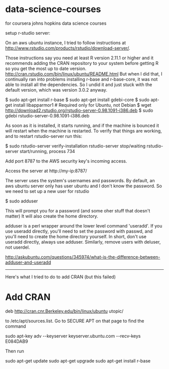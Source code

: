 data-science-courses
====================

for coursera johns hopkins data science courses

setup r-studio server:

On an aws ubuntu instance, I tried to follow instructions at
http://www.rstudio.com/products/rstudio/download-server/.

Those instructions say you need at least R version 2.11.1 or higher
and it recommends adding the CRAN repository to your system before
getting R so you get the most up to date version.
   http://cran.rstudio.com/bin/linux/ubuntu/README.html
But when I did that, I continually ran into problems installing r-base
and r-base-core, it was not able to install all the dependencies.
So I undid it and just stuck with the default version, which was
version 3.0.2 anyway.

  $ sudo apt-get install r-base
  $ sudo apt-get install gdebi-core
  $ sudo apt-get install libapparmor1 # Required only for Ubuntu, not Debian
  $ wget http://download2.rstudio.org/rstudio-server-0.98.1091-i386.deb
  $ sudo gdebi rstudio-server-0.98.1091-i386.deb

As soon as it is installed, it starts running, and if the machine is bounced
it will restart when the machine is restarted.  To verify that things are
working, and to restart rstudio-server run this:

  $ sudo rstudio-server verify-installation
  rstudio-server stop/waiting
  rstudio-server start/running, process 734

Add port 8787 to the AWS security key's incoming access.

Access the server at
  http://my-ip:8787/

The server uses the system's usernames and passwords.  By default,
an aws ubuntu server only has user ubuntu and I don't know the
password.  So we need to set up a new user for rstudio

  $ sudo adduser <username>

This will prompt you for a password (and some oher stuff that doesn't matter)
It will also create the home directory.

adduser is a perl wrapper around the lower level command 'useradd'.  If
you use useradd directly, you'll need to set the password with passwd,
and you'll need to create the home directory yourself.  In short, don't
use useradd directly, always use adduser.  Similarly, remove users with
deluser, not userdel.

http://askubuntu.com/questions/345974/what-is-the-difference-between-adduser-and-useradd

----

Here's what I tried to do to add CRAN (but this failed)

  # Add CRAN
  deb http://cran.cnr.Berkeley.edu/bin/linux/ubuntu utopic/

to /etc/apt/sources.list.  Go to SECURE APT on that page to find the command

   sudo apt-key adv --keyserver keyserver.ubuntu.com --recv-keys E084DAB9

Then run

   sudo apt-get update
   sudo apt-get upgrade
   sudo apt-get install r-base


